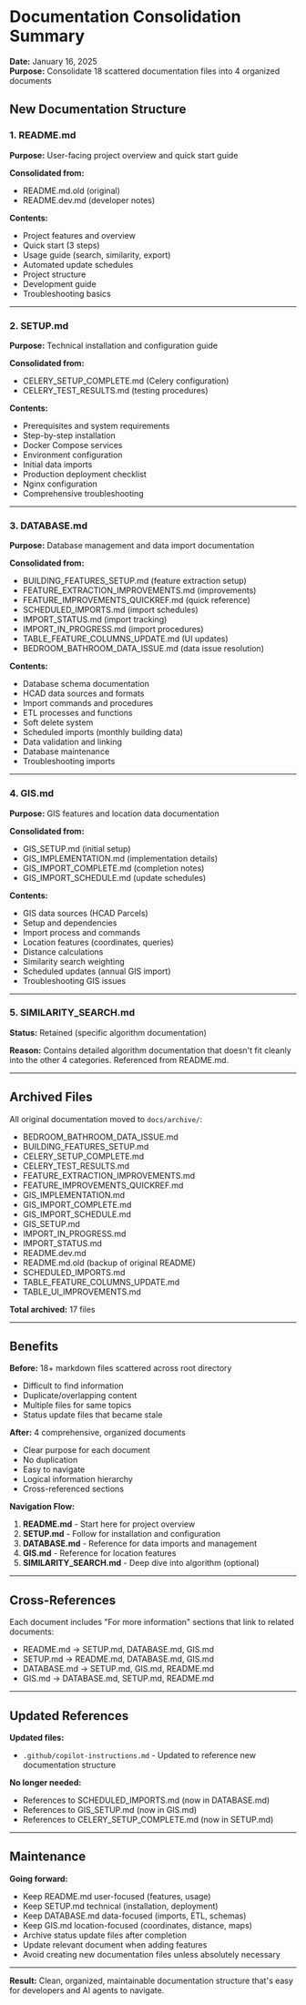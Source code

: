 # Documentation Consolidation Summary

**Date:** January 16, 2025  
**Purpose:** Consolidate 18 scattered documentation files into 4 organized documents

## New Documentation Structure

### 1. README.md
**Purpose:** User-facing project overview and quick start guide

**Consolidated from:**
- README.md.old (original)
- README.dev.md (developer notes)

**Contents:**
- Project features and overview
- Quick start (3 steps)
- Usage guide (search, similarity, export)
- Automated update schedules
- Project structure
- Development guide
- Troubleshooting basics

---

### 2. SETUP.md
**Purpose:** Technical installation and configuration guide

**Consolidated from:**
- CELERY_SETUP_COMPLETE.md (Celery configuration)
- CELERY_TEST_RESULTS.md (testing procedures)

**Contents:**
- Prerequisites and system requirements
- Step-by-step installation
- Docker Compose services
- Environment configuration
- Initial data imports
- Production deployment checklist
- Nginx configuration
- Comprehensive troubleshooting

---

### 3. DATABASE.md
**Purpose:** Database management and data import documentation

**Consolidated from:**
- BUILDING_FEATURES_SETUP.md (feature extraction setup)
- FEATURE_EXTRACTION_IMPROVEMENTS.md (improvements)
- FEATURE_IMPROVEMENTS_QUICKREF.md (quick reference)
- SCHEDULED_IMPORTS.md (import schedules)
- IMPORT_STATUS.md (import tracking)
- IMPORT_IN_PROGRESS.md (import procedures)
- TABLE_FEATURE_COLUMNS_UPDATE.md (UI updates)
- BEDROOM_BATHROOM_DATA_ISSUE.md (data issue resolution)

**Contents:**
- Database schema documentation
- HCAD data sources and formats
- Import commands and procedures
- ETL processes and functions
- Soft delete system
- Scheduled imports (monthly building data)
- Data validation and linking
- Database maintenance
- Troubleshooting imports

---

### 4. GIS.md
**Purpose:** GIS features and location data documentation

**Consolidated from:**
- GIS_SETUP.md (initial setup)
- GIS_IMPLEMENTATION.md (implementation details)
- GIS_IMPORT_COMPLETE.md (completion notes)
- GIS_IMPORT_SCHEDULE.md (update schedules)

**Contents:**
- GIS data sources (HCAD Parcels)
- Setup and dependencies
- Import process and commands
- Location features (coordinates, queries)
- Distance calculations
- Similarity search weighting
- Scheduled updates (annual GIS import)
- Troubleshooting GIS issues

---

### 5. SIMILARITY_SEARCH.md
**Status:** Retained (specific algorithm documentation)

**Reason:** Contains detailed algorithm documentation that doesn't fit cleanly into the other 4 categories. Referenced from README.md.

---

## Archived Files

All original documentation moved to `docs/archive/`:
- BEDROOM_BATHROOM_DATA_ISSUE.md
- BUILDING_FEATURES_SETUP.md
- CELERY_SETUP_COMPLETE.md
- CELERY_TEST_RESULTS.md
- FEATURE_EXTRACTION_IMPROVEMENTS.md
- FEATURE_IMPROVEMENTS_QUICKREF.md
- GIS_IMPLEMENTATION.md
- GIS_IMPORT_COMPLETE.md
- GIS_IMPORT_SCHEDULE.md
- GIS_SETUP.md
- IMPORT_IN_PROGRESS.md
- IMPORT_STATUS.md
- README.dev.md
- README.md.old (backup of original README)
- SCHEDULED_IMPORTS.md
- TABLE_FEATURE_COLUMNS_UPDATE.md
- TABLE_UI_IMPROVEMENTS.md

**Total archived:** 17 files

---

## Benefits

**Before:** 18+ markdown files scattered across root directory
- Difficult to find information
- Duplicate/overlapping content
- Multiple files for same topics
- Status update files that became stale

**After:** 4 comprehensive, organized documents
- Clear purpose for each document
- No duplication
- Easy to navigate
- Logical information hierarchy
- Cross-referenced sections

**Navigation Flow:**
1. **README.md** - Start here for project overview
2. **SETUP.md** - Follow for installation and configuration
3. **DATABASE.md** - Reference for data imports and management
4. **GIS.md** - Reference for location features
5. **SIMILARITY_SEARCH.md** - Deep dive into algorithm (optional)

---

## Cross-References

Each document includes "For more information" sections that link to related documents:

- README.md → SETUP.md, DATABASE.md, GIS.md
- SETUP.md → README.md, DATABASE.md, GIS.md
- DATABASE.md → SETUP.md, GIS.md, README.md
- GIS.md → DATABASE.md, SETUP.md, README.md

---

## Updated References

**Updated files:**
- `.github/copilot-instructions.md` - Updated to reference new documentation structure

**No longer needed:**
- References to SCHEDULED_IMPORTS.md (now in DATABASE.md)
- References to GIS_SETUP.md (now in GIS.md)
- References to CELERY_SETUP_COMPLETE.md (now in SETUP.md)

---

## Maintenance

**Going forward:**
- Keep README.md user-focused (features, usage)
- Keep SETUP.md technical (installation, deployment)
- Keep DATABASE.md data-focused (imports, ETL, schemas)
- Keep GIS.md location-focused (coordinates, distance, maps)
- Archive status update files after completion
- Update relevant document when adding features
- Avoid creating new documentation files unless absolutely necessary

---

**Result:** Clean, organized, maintainable documentation structure that's easy for developers and AI agents to navigate.
